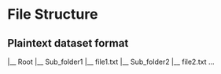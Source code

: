 # File Structure

## Plaintext dataset format

|__ Root 
    |__ Sub_folder1
        |__ file1.txt
    |__ Sub_folder2
        |__ file2.txt
...        
